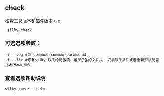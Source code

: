 ## check

检查工具版本和插件版本 e.g.  

```shell
 silky check
```

### 可选选项参数：

```shell
-l --log #见 command-common-params.md
-f --fix #修复silky 缺失的配置项，增加必备的文件夹, 安装缺失插件或者重新安装配置指定版本的插件
```

### 查看选项帮助说明

```
silky check --help
```
